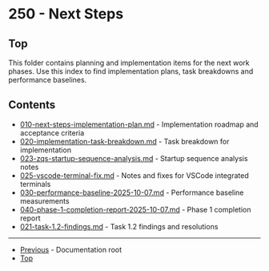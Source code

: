 # 250 - Next Steps

## Top


This folder contains planning and implementation items for the next work phases. Use this index to find implementation plans, task breakdowns and performance baselines.

## Contents

- [010-next-steps-implementation-plan.md](010-next-steps-implementation-plan.md) - Implementation roadmap and acceptance criteria
- [020-implementation-task-breakdown.md](020-implementation-task-breakdown.md) - Task breakdown for implementation
- [023-zqs-startup-sequence-analysis.md](023-zqs-startup-sequence-analysis.md) - Startup sequence analysis notes
- [025-vscode-terminal-fix.md](025-vscode-terminal-fix.md) - Notes and fixes for VSCode integrated terminals
- [030-performance-baseline-2025-10-07.md](030-performance-baseline-2025-10-07.md) - Performance baseline measurements
- [040-phase-1-completion-report-2025-10-07.md](040-phase-1-completion-report-2025-10-07.md) - Phase 1 completion report
- [021-task-1.2-findings.md](021-task-1.2-findings.md) - Task 1.2 findings and resolutions


---

- [Previous](../README.md) - Documentation root
- [Top](#top)
